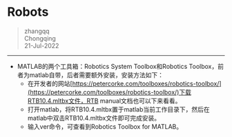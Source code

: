 # Robots

>zhangqq  
>Chongqing  
>21-Jul-2022
---

- MATLAB的两个工具箱：Robotics System Toolbox和Robotics Toolbox，前者为matlab自带，后者需要额外安装，安装方法如下：
  - 在开发者的网站[https://petercorke.com/toolboxes/robotics-toolbox/](https://petercorke.com/toolboxes/robotics-toolbox/)下载RTB10.4.mltbx文件，RTB manual文档也可以下来看看。
  - 打开matlab，将RTB10.4.mltbx置于matlab当前工作目录下，然后在matlab中双击RTB10.4.mltbx文件即可完成安装。
  - 输入ver命令，可查看到Robotics Toolbox for MATLAB。
